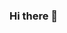 ### Hi there 👋

<!--
**jalel6262/jalel6262** is a ✨ _special_ ✨ repository because its `README.md` (this file) appears on your GitHub profile.

Here are some ideas to get you started:

- I'am junior data analyst looking to solve real world problem🌱 I’m currently learning. If you found value in something
I have created, please feel free to give me a short out @jalel6262

-->
